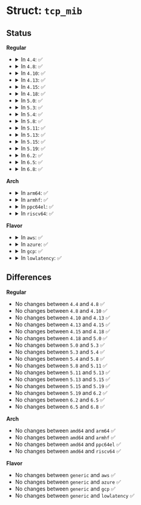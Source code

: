 # Struct: <code>tcp_mib</code>

## Status
<b>Regular</b>
<ul>
<li>
<details>
<summary>In <code>4.4</code>: ✅</summary>

```c
struct tcp_mib {
    long unsigned int mibs[16];
};
```
</details>
</li>
<li>
<details>
<summary>In <code>4.8</code>: ✅</summary>

```c
struct tcp_mib {
    long unsigned int mibs[16];
};
```
</details>
</li>
<li>
<details>
<summary>In <code>4.10</code>: ✅</summary>

```c
struct tcp_mib {
    long unsigned int mibs[16];
};
```
</details>
</li>
<li>
<details>
<summary>In <code>4.13</code>: ✅</summary>

```c
struct tcp_mib {
    long unsigned int mibs[16];
};
```
</details>
</li>
<li>
<details>
<summary>In <code>4.15</code>: ✅</summary>

```c
struct tcp_mib {
    long unsigned int mibs[16];
};
```
</details>
</li>
<li>
<details>
<summary>In <code>4.18</code>: ✅</summary>

```c
struct tcp_mib {
    long unsigned int mibs[16];
};
```
</details>
</li>
<li>
<details>
<summary>In <code>5.0</code>: ✅</summary>

```c
struct tcp_mib {
    long unsigned int mibs[16];
};
```
</details>
</li>
<li>
<details>
<summary>In <code>5.3</code>: ✅</summary>

```c
struct tcp_mib {
    long unsigned int mibs[16];
};
```
</details>
</li>
<li>
<details>
<summary>In <code>5.4</code>: ✅</summary>

```c
struct tcp_mib {
    long unsigned int mibs[16];
};
```
</details>
</li>
<li>
<details>
<summary>In <code>5.8</code>: ✅</summary>

```c
struct tcp_mib {
    long unsigned int mibs[16];
};
```
</details>
</li>
<li>
<details>
<summary>In <code>5.11</code>: ✅</summary>

```c
struct tcp_mib {
    long unsigned int mibs[16];
};
```
</details>
</li>
<li>
<details>
<summary>In <code>5.13</code>: ✅</summary>

```c
struct tcp_mib {
    long unsigned int mibs[16];
};
```
</details>
</li>
<li>
<details>
<summary>In <code>5.15</code>: ✅</summary>

```c
struct tcp_mib {
    long unsigned int mibs[16];
};
```
</details>
</li>
<li>
<details>
<summary>In <code>5.19</code>: ✅</summary>

```c
struct tcp_mib {
    long unsigned int mibs[16];
};
```
</details>
</li>
<li>
<details>
<summary>In <code>6.2</code>: ✅</summary>

```c
struct tcp_mib {
    long unsigned int mibs[16];
};
```
</details>
</li>
<li>
<details>
<summary>In <code>6.5</code>: ✅</summary>

```c
struct tcp_mib {
    long unsigned int mibs[16];
};
```
</details>
</li>
<li>
<details>
<summary>In <code>6.8</code>: ✅</summary>

```c
struct tcp_mib {
    long unsigned int mibs[16];
};
```
</details>
</li>
</ul>
<b>Arch</b>
<ul>
<li>
<details>
<summary>In <code>arm64</code>: ✅</summary>

```c
struct tcp_mib {
    long unsigned int mibs[16];
};
```
</details>
</li>
<li>
<details>
<summary>In <code>armhf</code>: ✅</summary>

```c
struct tcp_mib {
    long unsigned int mibs[16];
};
```
</details>
</li>
<li>
<details>
<summary>In <code>ppc64el</code>: ✅</summary>

```c
struct tcp_mib {
    long unsigned int mibs[16];
};
```
</details>
</li>
<li>
<details>
<summary>In <code>riscv64</code>: ✅</summary>

```c
struct tcp_mib {
    long unsigned int mibs[16];
};
```
</details>
</li>
</ul>
<b>Flavor</b>
<ul>
<li>
<details>
<summary>In <code>aws</code>: ✅</summary>

```c
struct tcp_mib {
    long unsigned int mibs[16];
};
```
</details>
</li>
<li>
<details>
<summary>In <code>azure</code>: ✅</summary>

```c
struct tcp_mib {
    long unsigned int mibs[16];
};
```
</details>
</li>
<li>
<details>
<summary>In <code>gcp</code>: ✅</summary>

```c
struct tcp_mib {
    long unsigned int mibs[16];
};
```
</details>
</li>
<li>
<details>
<summary>In <code>lowlatency</code>: ✅</summary>

```c
struct tcp_mib {
    long unsigned int mibs[16];
};
```
</details>
</li>
</ul>

## Differences
<b>Regular</b>
<ul>
<li>
No changes between <code>4.4</code> and <code>4.8</code> ✅
</li>
<li>
No changes between <code>4.8</code> and <code>4.10</code> ✅
</li>
<li>
No changes between <code>4.10</code> and <code>4.13</code> ✅
</li>
<li>
No changes between <code>4.13</code> and <code>4.15</code> ✅
</li>
<li>
No changes between <code>4.15</code> and <code>4.18</code> ✅
</li>
<li>
No changes between <code>4.18</code> and <code>5.0</code> ✅
</li>
<li>
No changes between <code>5.0</code> and <code>5.3</code> ✅
</li>
<li>
No changes between <code>5.3</code> and <code>5.4</code> ✅
</li>
<li>
No changes between <code>5.4</code> and <code>5.8</code> ✅
</li>
<li>
No changes between <code>5.8</code> and <code>5.11</code> ✅
</li>
<li>
No changes between <code>5.11</code> and <code>5.13</code> ✅
</li>
<li>
No changes between <code>5.13</code> and <code>5.15</code> ✅
</li>
<li>
No changes between <code>5.15</code> and <code>5.19</code> ✅
</li>
<li>
No changes between <code>5.19</code> and <code>6.2</code> ✅
</li>
<li>
No changes between <code>6.2</code> and <code>6.5</code> ✅
</li>
<li>
No changes between <code>6.5</code> and <code>6.8</code> ✅
</li>
</ul>
<b>Arch</b>
<ul>
<li>
No changes between <code>amd64</code> and <code>arm64</code> ✅
</li>
<li>
No changes between <code>amd64</code> and <code>armhf</code> ✅
</li>
<li>
No changes between <code>amd64</code> and <code>ppc64el</code> ✅
</li>
<li>
No changes between <code>amd64</code> and <code>riscv64</code> ✅
</li>
</ul>
<b>Flavor</b>
<ul>
<li>
No changes between <code>generic</code> and <code>aws</code> ✅
</li>
<li>
No changes between <code>generic</code> and <code>azure</code> ✅
</li>
<li>
No changes between <code>generic</code> and <code>gcp</code> ✅
</li>
<li>
No changes between <code>generic</code> and <code>lowlatency</code> ✅
</li>
</ul>

